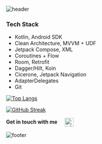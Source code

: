 ![header](https://capsule-render.vercel.app/api?type=waving&height=240&color=0:FFAA00,100:FFDD00&text=Hi%20there!&section=header&reversal=false&desc=I%27m%20Viktoriya.&fontAlignY=32&fontSize=48&fontColor=ffffff&descSize=28&descAlignY=52&descAlign=54&fontAlign=48)

### Tech Stack
- Kotlin, Android SDK
- Clean Architecture, MVVM + UDF
- Jetpack Compose, XML
- Coroutines + Flow
- Room, Retrofit
- Dagger/Hilt, Koin
- Cicerone, Jetpack Navigation
- AdapterDelegates
- Git

[![Top Langs](https://github-readme-stats.vercel.app/api/top-langs/?username=tprobius&&hide_border=false&include_all_commits=true&count_private=true&title_color=636363&border_color=D6D6D6&border_radius=4&bg_color=ffffff&card_width=856)](https://github.com/anuraghazra/github-readme-stats)

[![GitHub Streak](https://github-readme-streak-stats.herokuapp.com?user=tprobius&theme=icegray&border_radius=4&card_width=856&border=D6D6D6&stroke=D6D6D6&fire=FFDD00&ring=D6D6D6&currStreakNum=636363&sideNums=636363&dates=D6D6D6&sideLabels=636363&currStreakLabel=636363)](https://git.io/streak-stats)

<p align="left"> 
   <b>Get in touch with me   </b>
   <a href="https://t.me/tprobius" target="Telegram"> <img align="center" src='https://upload.wikimedia.org/wikipedia/commons/8/83/Telegram_2019_Logo.svg' alt='telegram' height='24'></a>
</p>

![footer](https://capsule-render.vercel.app/api?type=waving&height=120&color=0:FFAA00,100:FFDD00&section=footer&reversal=false)
